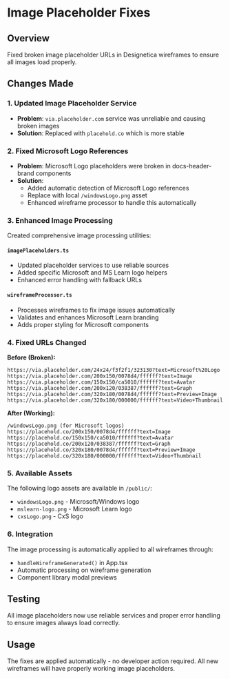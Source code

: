 # Image Placeholder Fixes

## Overview

Fixed broken image placeholder URLs in Designetica wireframes to ensure all images load properly.

## Changes Made

### 1. Updated Image Placeholder Service

- **Problem**: `via.placeholder.com` service was unreliable and causing broken images
- **Solution**: Replaced with `placehold.co` which is more stable

### 2. Fixed Microsoft Logo References

- **Problem**: Microsoft Logo placeholders were broken in docs-header-brand components
- **Solution**:
  - Added automatic detection of Microsoft Logo references
  - Replace with local `/windowsLogo.png` asset
  - Enhanced wireframe processor to handle this automatically

### 3. Enhanced Image Processing

Created comprehensive image processing utilities:

#### `imagePlaceholders.ts`

- Updated placeholder services to use reliable sources
- Added specific Microsoft and MS Learn logo helpers
- Enhanced error handling with fallback URLs

#### `wireframeProcessor.ts`

- Processes wireframes to fix image issues automatically
- Validates and enhances Microsoft Learn branding
- Adds proper styling for Microsoft components

### 4. Fixed URLs Changed

**Before (Broken):**

```
https://via.placeholder.com/24x24/f3f2f1/323130?text=Microsoft%20Logo
https://via.placeholder.com/200x150/0078d4/ffffff?text=Image
https://via.placeholder.com/150x150/ca5010/ffffff?text=Avatar
https://via.placeholder.com/200x120/038387/ffffff?text=Graph
https://via.placeholder.com/320x180/0078d4/ffffff?text=Preview+Image
https://via.placeholder.com/320x180/000000/ffffff?text=Video+Thumbnail
```

**After (Working):**

```
/windowsLogo.png (for Microsoft logos)
https://placehold.co/200x150/0078d4/ffffff?text=Image
https://placehold.co/150x150/ca5010/ffffff?text=Avatar
https://placehold.co/200x120/038387/ffffff?text=Graph
https://placehold.co/320x180/0078d4/ffffff?text=Preview+Image
https://placehold.co/320x180/000000/ffffff?text=Video+Thumbnail
```

### 5. Available Assets

The following logo assets are available in `/public/`:

- `windowsLogo.png` - Microsoft/Windows logo
- `mslearn-logo.png` - Microsoft Learn logo
- `cxsLogo.png` - CxS logo

### 6. Integration

The image processing is automatically applied to all wireframes through:

- `handleWireframeGenerated()` in App.tsx
- Automatic processing on wireframe generation
- Component library modal previews

## Testing

All image placeholders now use reliable services and proper error handling to ensure images always load correctly.

## Usage

The fixes are applied automatically - no developer action required. All new wireframes will have properly working image placeholders.
